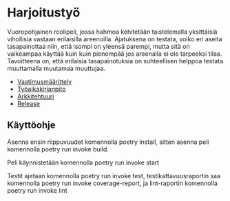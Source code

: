 # Harjoitustyö

Vuoropohjainen roolipeli, jossa hahmoa kehitetään taistelemalla yksittäisiä vihollisia vastaan erilaisilla areenoilla. Ajatuksena on testata, voiko eri aseita tasapainottaa niin, että isompi on yleensä parempi, mutta sitä on vaikeampaa käyttää kuin kuin pienempää jos areenalla ei ole tarpeeksi tilaa. Tavoitteena on, että erilaisia tasapainotuksia on suhteellisen helppoa testata muuttamalla muutamaa muuttujaa.


* [Vaatimusmäärittely](https://github.com/Yogho358/ot-harjoitustyo/blob/master/dokumentaatio/vaatimusmaarittely.md)
* [Työaikakirjanpito](https://github.com/Yogho358/ot-harjoitustyo/blob/master/dokumentaatio/tyoaikakirjanpito.md)
* [Arkkitehtuuri](https://github.com/Yogho358/ot-harjoitustyo/blob/master/dokumentaatio/arkkitehtuuri.MD)
* [Release](https://github.com/Yogho358/ot-harjoitustyo/releases/tag/viikko5)

## Käyttöohje

Asenna ensin riippuvuudet komennolla poetry install, sitten asenna peli komennolla poetry run invoke build.

Peli käynnistetään komennolla poetry run invoke start

Testit ajetaan komennolla poetry run invoke test, testikattavuusraportin saa komennolla poetry run invoke coverage-report, ja lint-raportin komennolla poetry run invoke lint

